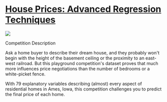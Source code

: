# [House Prices: Advanced Regression Techniques](https://www.kaggle.com/c/house-prices-advanced-regression-techniques)

![](https://storage.googleapis.com/kaggle-competitions/kaggle/5407/media/housesbanner.png)

Competition Description




Ask a home buyer to describe their dream house, and they probably won't begin with the height of the basement ceiling or the proximity to an east-west railroad. But this playground competition's dataset proves that much more influences price negotiations than the number of bedrooms or a white-picket fence.

With 79 explanatory variables describing (almost) every aspect of residential homes in Ames, Iowa, this competition challenges you to predict the final price of each home.
